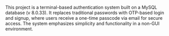 This project is a terminal-based authentication system built on a MySQL database (v 8.0.33). 
It replaces traditional passwords with OTP-based login and signup, where users receive a one-time passcode via email for secure access. 
The system emphasizes simplicity and functionality in a non-GUI environment.
